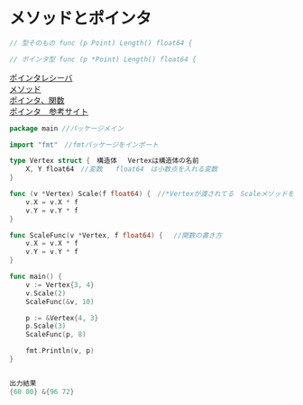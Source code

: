 
# メソッドとポインタ

```go
// 型そのもの func (p Point) Length() float64 {

// ポインタ型 func (p *Point) Length() float64 {
```

<a href="https://https://github.com/morimotoyuuki111/Go-/blob/main/%E3%83%9D%E3%82%A4%E3%83%B3%E3%82%BF%E3%83%AC%E3%82%B7%E3%83%BC%E3%83%90%E3%81%BE%E3%81%A8%E3%82%81.md/">ポインタレシーバ</a><br>
<a href="https://github.com/morimotoyuuki111/Go-/blob/main/%E3%83%A1%E3%82%BD%E3%83%83%E3%83%89%E3%81%BE%E3%81%A8%E3%82%81.md">メソッド</a><br>
<a href="https://github.com/morimotoyuuki111/Go-/blob/main/%E3%83%9D%E3%82%A4%E3%83%B3%E3%82%BF%E3%81%A8%E9%96%A2%E6%95%B0%E3%81%BE%E3%81%A8%E3%82%81.md">ポインタ、関数</a><br>
<a href="https://qiita.com/tobita0000/items/c6ceca297fd0be99df58">ポインタ　参考サイト</a><br>
```go
package main //パッケージメイン

import "fmt"　//fmtパッケージをインポート

type Vertex struct {　構造体　 Vertexは構造体の名前
	X, Y float64　//変数　　float64　は小数点を入れる変数
}

func (v *Vertex) Scale(f float64) {　//*Vertexが渡されてる　Scaleメソッドを定義
	v.X = v.X * f　
	v.Y = v.Y * f
}

func ScaleFunc(v *Vertex, f float64) {　 //関数の書き方　
	v.X = v.X * f
	v.Y = v.Y * f
}

func main() {
	v := Vertex{3, 4}
	v.Scale(2)
	ScaleFunc(&v, 10)

	p := &Vertex{4, 3}
	p.Scale(3)
	ScaleFunc(p, 8)

	fmt.Println(v, p)
}


出力結果
{60 80} &{96 72}
```
